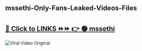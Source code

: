 
 ## mssethi-Only-Fans-Leaked-Videos-Files

# <h2><a href="https://mediaupload.pro?mssethi">🔗 Click to LINKS ⏩⏩ 👉 🟢 mssethi </a></h2>

<a href="https://mediaupload.pro?mssethi" rel="nofollow" data-target="animated-image.originalLink"><img src="https://i.ibb.co.com/xMMVF88/686577567.gif" alt="Viral Video Original" style="max-width: 100%; display: inline-block;" data-target="animated-image.originalImage"></a>